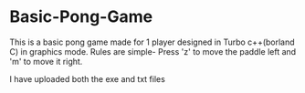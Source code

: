 # Basic-Pong-Game

This is a basic pong game made for 1 player designed in Turbo c++(borland C) in graphics mode.
Rules are simple-
Press 'z' to move the paddle left and 'm' to move it right.

I have uploaded both the exe and txt files
